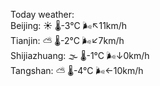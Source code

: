 Today weather:  
Beijing: ☀️ 🌡️-3°C 🌬️↖11km/h  
Tianjin: ⛅️  🌡️-2°C 🌬️↙7km/h  
Shijiazhuang: 🌫  🌡️-1°C 🌬️↓0km/h  
Tangshan: ⛅️  🌡️-4°C 🌬️←10km/h  
